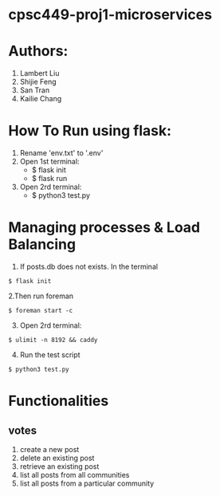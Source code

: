 # cpsc449-proj1-microservices

# Authors:
1. Lambert Liu
2. Shijie Feng
3. San Tran
4. Kailie Chang

# How To Run using flask:
1. Rename 'env.txt' to '.env'
2. Open 1st terminal: 
    - $ flask init
    - $ flask run
3. Open 2rd terminal:
    - $ python3 test.py

# Managing processes & Load Balancing
1. If posts.db does not exists.
In the terminal
```
$ flask init
```
2.Then run foreman
```
$ foreman start -c
```
3. Open 2rd terminal: 
```
$ ulimit -n 8192 && caddy
```
4. Run the test script
```
$ python3 test.py
```
# Functionalities 
## votes
1. create a new post
2. delete an existing post
3. retrieve an existing post
4. list all posts from all communities
5. list all posts from a particular community

